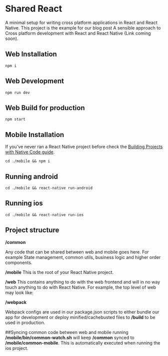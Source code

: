 # Shared React

A minimal setup for writing cross platform applications in React and React Native. 
This project is the example for our blog post A sensible approach to Cross platform development with React and React Native (Link coming soon).


## Web Installation 

``npm i``

## Web Development

```npm run dev```


## Web Build for production

```npm start```

## Mobile Installation 
If you've never ran a React Native project before check the [Building Projects with Native Code guide](https://facebook.github.io/react-native/docs/getting-started.html).

``cd ./mobile && npm i``

## Running android 
```cd ./mobile && react-native run-android```


## Running ios 
```cd ./mobile && react-native run-ios```


## Project structure

**/common**

Any code that can be shared between web and mobile goes here.
For example State management, common utils, business logic and higher order components. 

**/mobile**
This is the root of your React Native project.
 
**/web**
This contains anything to do with the web frontend and will in no way touch anything to do with React Native. For example, the top level of web may look like: 

**/webpack**

Webpack configs are used in our package.json scripts to either bundle our app for development or deploy minified/cachebusted files to **/build** to be used in production.


##Syncing common code between web and mobile
running **/mobile/bin/common-watch.sh** will keep **/common** synced to **/mobile/common-mobile**. 
This is automatically executed when running the ios project.
